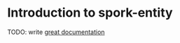 # Introduction to spork-entity

TODO: write [great documentation](http://jacobian.org/writing/great-documentation/what-to-write/)
